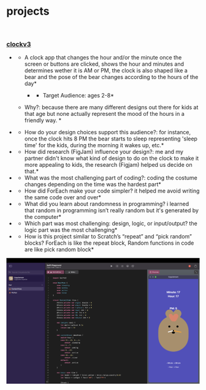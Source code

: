 # **projects** 

<br>

### **[clockv3](https://github.com/ipekgulec/ipekgulec/blob/main/projects_kaynak/ayılı%20saat.swiftpm.zip)**

- * A clock app that changes the hour and/or the minute once the screen or buttons are clicked, shows the hour and minutes and determines wether it is AM or PM, the clock is also shaped like a bear and the pose of the bear changes according to the hours of the day*
 
    - * Target Audience: ages 2-8*

  * Why?: because there are many different designs out there for kids at that age but none actually represent the mood of the hours in a friendly way. *

- * How do your design choices support this audience?: for instance, once the clock hits 8 PM the bear starts to sleep representing 'sleep time' for the kids, during the morning it wakes up, etc.*

- * How did research (FigJam) influence your design?: me and my partner didn't know what kind of design to do on the clock to make it more appealing to kids, the research (Figjam) helped us decide on that.*

- * What was the most challenging part of coding?: coding the costume changes depending on the time was the hardest part*
  
- * How did ForEach make your code simpler? it helped me avoid writing the same code over and over*

- * What did you learn about randomness in programming? i learned that random in programming isn’t really random but it's generated by the computer*

- * Which part was most challenging: design, logic, or input/output? the logic part was the most challenging*

- * How is this project similar to Scratch’s “repeat” and “pick random” blocks? ForEach is like the repeat block, Random functions in code are like pick random block*

<img src="Ekran Resmi 2025-09-18 00.27.03.png" with="600">

